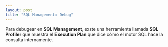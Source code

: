 ```yaml
---
layout: post
title: "SQL Management: Debug"
---
```


Para debugear en **SQL Management**, exste una herramienta llamada <!--more-->**SQL Profiler** que muestra el __Execution Plan__ que dice cómo el motor SQL hace la consulta internamente.